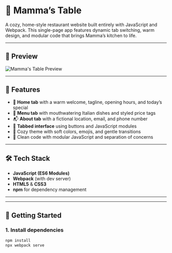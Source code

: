 # 🍝 Mamma’s Table

A cozy, home-style restaurant website built entirely with JavaScript and Webpack. This single-page app features dynamic tab switching, warm design, and modular code that brings Mamma’s kitchen to life.

---

## 📸 Preview

![Mamma's Table Preview](./screenshot.jpg) <!-- Optional screenshot if you have one -->

---

## 🔧 Features

- 🏡 **Home tab** with a warm welcome, tagline, opening hours, and today’s special
- 📖 **Menu tab** with mouthwatering Italian dishes and styled price tags
- 📬 **About tab** with a fictional location, email, and phone number
- 🔄 **Tabbed interface** using buttons and JavaScript modules
- 🎨 Cozy theme with soft colors, emojis, and gentle transitions
- 🧠 Clean code with modular JavaScript and separation of concerns

---

## 🛠️ Tech Stack

- **JavaScript (ES6 Modules)**
- **Webpack** (with dev server)
- **HTML5** & **CSS3**
- **npm** for dependency management

---


---

## 🚀 Getting Started

### 1. Install dependencies

```bash
npm install
npx webpack serve

